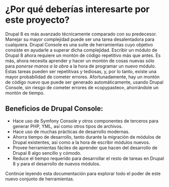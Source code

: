 # ¿Por qué deberías interesarte por este proyecto?
Drupal 8 es más avanzado técnicamente comparado con su predecesor. Manejar su mayor complejidad puede ser una tarea desalentadora para cualquiera. Drupal Console es una suite de herramientas cuyo objetivo consiste en ayudarle a superar dicha complejidad. Escribir un módulo de Drupal 8 ahora requiere un montón de código repetitivo más que antes. Es más, ahora necesita aprender y hacer un montón de cosas nuevas sólo para *ponerse manos a la obra* a la hora de programar un nuevo módulo. Estas tareas pueden ser repetitivas y tediosas, y, por lo tanto, existe una mayor probabilidad de cometer errores. Afortunadamente, hay un montón de código nuevo que puede ser generado automáticamente, usando Drupal Console, sin riesgo de cometer errores de «copypasteo», ahorrándole un montón de tiempo.

## Beneficios de Drupal Console:
* Hace uso de Symfony Console y otros componentes de terceros para generar PHP, YML, así como otros tipos de archivos.
* Hace uso de muchas prácticas de desarrollo modernas.
* Ahorra tiempo de desarrollo, tanto durante la migración de módulos de Drupal existentes, así como a la hora de escribir módulos nuevos.
* Provee herramientas fáciles de aprender que hacen del desarrollo de Drupal 8 algo sencillo y cómodo.
* Reduce el tiempo requerido para desarrollar el resto de tareas en Drupal 8 y para el desarrollo de nuevos módulos.

Continúe leyendo esta documentación para explorar todo el poder de este nuevo conjunto de herramientas.
